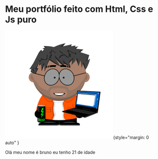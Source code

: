 # Meu portfólio feito com Html, Css e Js puro


![Boneco do bruno](./img/bonecoBruno-para-git.png){style="margin: 0 auto" }

Olá meu nome é bruno eu tenho 21 de idade
